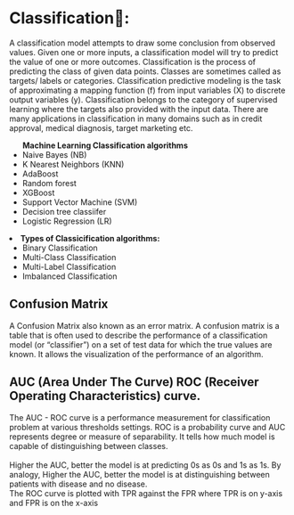 # Classification🏫: 

A classification model attempts to draw some conclusion from observed values. Given one or more inputs, a classification model will try to
predict the value of one or more outcomes. Classification is the process of predicting the class of given data points. Classes are 
sometimes called as targets/ labels or categories. Classification predictive modeling is the task of approximating a mapping function (f) 
from input variables (X) to discrete output variables (y).
Classification belongs to the category of supervised learning where the targets also provided with the input data. There are many 
applications in classification in many domains such as in credit approval, medical diagnosis, target marketing etc.

<ul><b>Machine Learning Classification algorithms</b>
    <li> Naive Bayes (NB)   </li>
    <li> K Nearest Neighbors (KNN) </li>
    <li> AdaBoost </li>
    <li> Random forest </li>
    <li> XGBoost </li>
    <li> Support Vector Machine (SVM) </li>
    <li> Decision tree classiifer </li>
    <li> Logistic Regression (LR)</li>
</ul>

<li><b>Types of Classicification algorithms:</b>
    <ul>
        <li>  Binary Classification </li>
        <li>  Multi-Class Classification </li>
        <li>  Multi-Label Classification </li>
        <li>  Imbalanced Classification </li>
   </ul> 
</li>    

<h2> Confusion Matrix </h2> 
A Confusion Matrix also known as an error matrix. A confusion matrix is a table that is often used to describe the performance of a classification model (or “classifier”) on a set of test data for which the true values are known. 
It allows the visualization of the performance of an algorithm.

<h2> AUC (Area Under The Curve) ROC (Receiver Operating Characteristics) curve.</h2>
The AUC - ROC curve is a performance measurement for classification problem at various thresholds settings. ROC is a probability curve and AUC represents degree or measure of separability. It tells how much model is capable of distinguishing between classes. 
<br>
<br>
Higher the AUC, better the model is at predicting 0s as 0s and 1s as 1s. By analogy, Higher the AUC, better the model is at distinguishing between patients with disease and no disease.
<br>
The ROC curve is plotted with TPR against the FPR where TPR is on y-axis and FPR is on the x-axis

